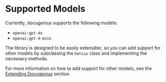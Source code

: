 # Supported Models

Currently, docugenius supports the following models:

- `openai:gpt-4o`
- `openai:gpt-4-mini`

The library is designed to be easily extensible, so you can add support for other models by subclassing the `Genius` class and implementing the necessary methods.

For more information on how to add support for other models, see the [Extending Docugenius](extending-docugenius.md) section.
